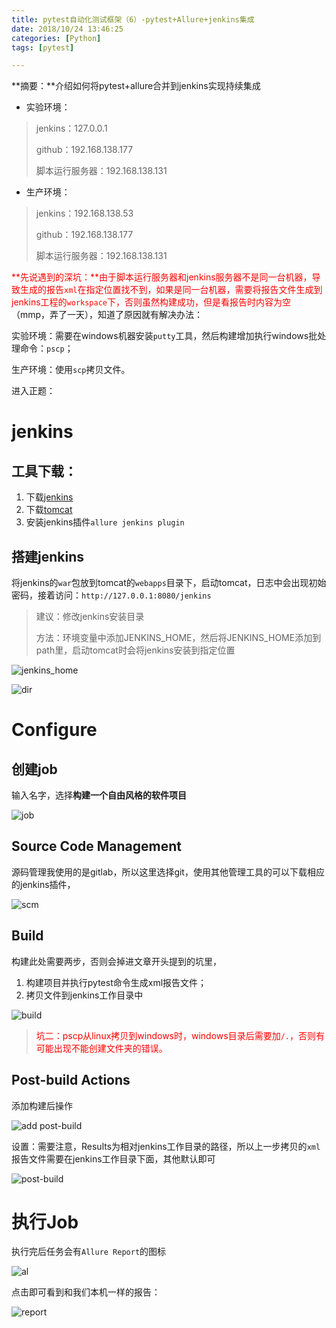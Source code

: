 ```yaml
---
title: pytest自动化测试框架（6）-pytest+Allure+jenkins集成
date: 2018/10/24 13:46:25
categories: [Python]
tags: [pytest]

---
```


**摘要：**介绍如何将pytest+allure合并到jenkins实现持续集成

<!-- more -->

- 实验环境：

> jenkins：127.0.0.1
>
> github：192.168.138.177
>
> 脚本运行服务器：192.168.138.131



- 生产环境：

> jenkins：192.168.138.53
>
> github：192.168.138.177
>
> 脚本运行服务器：192.168.138.131

<font color=#FF0000>**先说遇到的深坑：**由于脚本运行服务器和jenkins服务器不是同一台机器，导致生成的报告`xml`在指定位置找不到，如果是同一台机器，需要将报告文件生成到jenkins工程的`workspace`下，否则虽然构建成功，但是看报告时内容为空</font>（mmp，弄了一天），知道了原因就有解决办法：

实验环境：需要在windows机器安装`putty`工具，然后构建增加执行windows批处理命令：`pscp`；

生产环境：使用`scp`拷贝文件。

进入正题：

# jenkins

## 工具下载：

1. 下载[jenkins](https://jenkins.io/)
2. 下载[tomcat](http://tomcat.apache.org/)
3. 安装jenkins插件`allure jenkins plugin`

## 搭建jenkins

将jenkins的`war`包放到tomcat的`webapps`目录下，启动tomcat，日志中会出现初始密码，接着访问：`http://127.0.0.1:8080/jenkins`

> 建议：修改jenkins安装目录
>
> 方法：环境变量中添加JENKINS_HOME，然后将JENKINS_HOME添加到path里，启动tomcat时会将jenkins安装到指定位置

![jenkins_home](http://img.qizhenjun.com/TIM截图20181010112033.png)

![dir](http://img.qizhenjun.com/TIM截图20181010111951.png)

# Configure

## 创建job

输入名字，选择**构建一个自由风格的软件项目**

![job](http://img.qizhenjun.com/TIM截图20181010113324.png)

## Source Code Management

源码管理我使用的是gitlab，所以这里选择git，使用其他管理工具的可以下载相应的jenkins插件，

![scm](http://img.qizhenjun.com/TIM截图20181010113854.png)

## Build

构建此处需要两步，否则会掉进文章开头提到的坑里，

1. 构建项目并执行pytest命令生成xml报告文件；
2. 拷贝文件到jenkins工作目录中

![build](http://img.qizhenjun.com/TIM截图20181010114100.png)

[文件拷贝]: https://qizhenjun.com/bolg/Linux%E4%B8%8EWindows%E6%96%87%E4%BB%B6%E6%8B%B7%E8%B4%9D.html	"文件拷贝参考文章"

> <font color=#FF0000>坑二：pscp从linux拷贝到windows时，windows目录后需要加`/.`，否则有可能出现不能创建文件夹的错误。</font>

## Post-build Actions

添加构建后操作

![add post-build](http://img.qizhenjun.com/TIM截图20181010115220.png)

设置：需要注意，Results为相对jenkins工作目录的路径，所以上一步拷贝的`xml`报告文件需要在jenkins工作目录下面，其他默认即可

![post-build](http://img.qizhenjun.com/TIM截图20181010114810.png)

# 执行Job

执行完后任务会有`Allure Report`的图标

![al](http://img.qizhenjun.com/TIM截图20181010115905.png)

点击即可看到和我们本机一样的报告：

![report](http://img.qizhenjun.com/TIM截图20181010120208.png)

